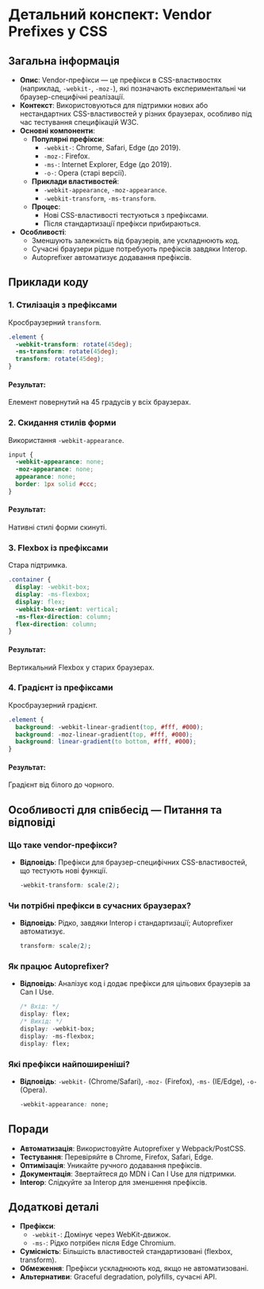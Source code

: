 # Детальний конспект: Vendor Prefixes у CSS

## Загальна інформація

- **Опис**: Vendor-префікси — це префікси в CSS-властивостях (наприклад, `-webkit-`, `-moz-`), які позначають експериментальні чи браузер-специфічні реалізації.
- **Контекст**: Використовуються для підтримки нових або нестандартних CSS-властивостей у різних браузерах, особливо під час тестування специфікацій W3C.
- **Основні компоненти**:
  - **Популярні префікси**:
    - `-webkit-`: Chrome, Safari, Edge (до 2019).
    - `-moz-`: Firefox.
    - `-ms-`: Internet Explorer, Edge (до 2019).
    - `-o-`: Opera (старі версії).
  - **Приклади властивостей**:
    - `-webkit-appearance`, `-moz-appearance`.
    - `-webkit-transform`, `-ms-transform`.
  - **Процес**:
    - Нові CSS-властивості тестуються з префіксами.
    - Після стандартизації префікси прибираються.
- **Особливості**:
  - Зменшують залежність від браузерів, але ускладнюють код.
  - Сучасні браузери рідше потребують префіксів завдяки Interop.
  - Autoprefixer автоматизує додавання префіксів.

## Приклади коду

### 1. Стилізація з префіксами

Кросбраузерний `transform`.

```css
.element {
  -webkit-transform: rotate(45deg);
  -ms-transform: rotate(45deg);
  transform: rotate(45deg);
}
```

#### Результат:

Елемент повернутий на 45 градусів у всіх браузерах.

### 2. Скидання стилів форми

Використання `-webkit-appearance`.

```css
input {
  -webkit-appearance: none;
  -moz-appearance: none;
  appearance: none;
  border: 1px solid #ccc;
}
```

#### Результат:

Нативні стилі форми скинуті.

### 3. Flexbox із префіксами

Стара підтримка.

```css
.container {
  display: -webkit-box;
  display: -ms-flexbox;
  display: flex;
  -webkit-box-orient: vertical;
  -ms-flex-direction: column;
  flex-direction: column;
}
```

#### Результат:

Вертикальний Flexbox у старих браузерах.

### 4. Градієнт із префіксами

Кросбраузерний градієнт.

```css
.element {
  background: -webkit-linear-gradient(top, #fff, #000);
  background: -moz-linear-gradient(top, #fff, #000);
  background: linear-gradient(to bottom, #fff, #000);
}
```

#### Результат:

Градієнт від білого до чорного.

## Особливості для співбесід — Питання та відповіді

### Що таке vendor-префікси?

- **Відповідь**: Префікси для браузер-специфічних CSS-властивостей, що тестують нові функції.
  ```css
  -webkit-transform: scale(2);
  ```

### Чи потрібні префікси в сучасних браузерах?

- **Відповідь**: Рідко, завдяки Interop і стандартизації; Autoprefixer автоматизує.
  ```css
  transform: scale(2);
  ```

### Як працює Autoprefixer?

- **Відповідь**: Аналізує код і додає префікси для цільових браузерів за Can I Use.
  ```css
  /* Вхід: */
  display: flex;
  /* Вихід: */
  display: -webkit-box;
  display: -ms-flexbox;
  display: flex;
  ```

### Які префікси найпоширеніші?

- **Відповідь**: `-webkit-` (Chrome/Safari), `-moz-` (Firefox), `-ms-` (IE/Edge), `-o-` (Opera).
  ```css
  -webkit-appearance: none;
  ```

## Поради

- **Автоматизація**: Використовуйте Autoprefixer у Webpack/PostCSS.
- **Тестування**: Перевіряйте в Chrome, Firefox, Safari, Edge.
- **Оптимізація**: Уникайте ручного додавання префіксів.
- **Документація**: Звертайтеся до MDN і Can I Use для підтримки.
- **Interop**: Слідкуйте за Interop для зменшення префіксів.

## Додаткові деталі

- **Префікси**:
  - `-webkit-`: Домінує через WebKit-движок.
  - `-ms-`: Рідко потрібен після Edge Chromium.
- **Сумісність**: Більшість властивостей стандартизовані (flexbox, transform).
- **Обмеження**: Префікси ускладнюють код, якщо не автоматизовані.
- **Альтернативи**: Graceful degradation, polyfills, сучасні API.
